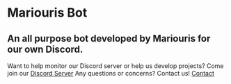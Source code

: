 # Mariouris Bot

## An all purpose bot developed by Mariouris for our own Discord.

Want to help monitor our Discord server or help us develop projects? Come join our [Discord Server](http://mdt-l.ga/discord)
Any questions or concerns? Contact us! [Contact](http://mdt-l.ga/contact)